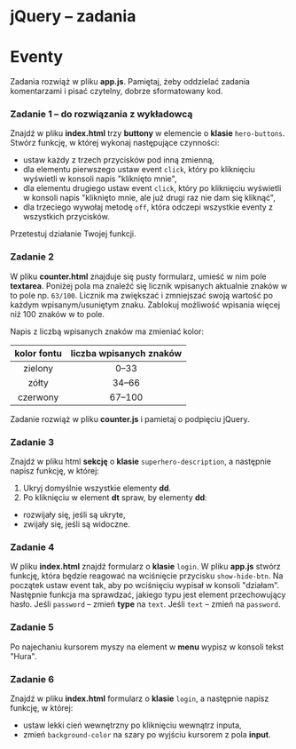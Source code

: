# jQuery &ndash; zadania
# Eventy


Zadania rozwiąż w pliku **app.js**.
Pamiętaj, żeby oddzielać zadania komentarzami i pisać czytelny, dobrze sformatowany kod.

### Zadanie 1 &ndash; do rozwiązania z wykładowcą
Znajdź w pliku **index.html** trzy **buttony** w elemencie o **klasie** ```hero-buttons```. Stwórz funkcję, w której wykonaj następujące czynności:
* ustaw każdy z trzech przycisków pod inną zmienną,
* dla elementu pierwszego ustaw event ```click```, który po kliknięciu wyświetli w konsoli napis "kliknięto mnie",
* dla elementu drugiego ustaw event ```click```, który po kliknięciu wyświetli w konsoli napis "kliknięto mnie, ale już drugi raz nie dam się kliknąć",
* dla trzeciego wywołaj metodę `off`, która odczepi wszystkie eventy z wszystkich przycisków.

Przetestuj działanie Twojej funkcji.

### Zadanie 2
W pliku **counter.html** znajduje się pusty formularz, umieść w nim pole **textarea**.
Poniżej pola ma znaleźć się licznik wpisanych aktualnie znaków w to pole np. ```63/100```. Licznik ma zwiększać i zmniejszać swoją wartość po każdym wpisanym/usuniętym znaku.
Zablokuj możliwość wpisania więcej niż 100 znaków w to pole.

Napis z liczbą wpisanych znaków ma zmieniać kolor:

|kolor fontu|liczba wpisanych znaków|
|:--:|:--:|
|zielony|0&ndash;33|
|zółty|34&ndash;66|
|czerwony|67&ndash;100|

Zadanie rozwiąż w pliku **counter.js** i pamietaj o podpięciu jQuery.

### Zadanie 3
Znajdź w pliku html **sekcję** o **klasie** ```superhero-description```, a następnie napisz funkcję, w której:
1. Ukryj domyślnie wszystkie elementy **dd**.
2. Po kliknięciu w element **dt** spraw, by elementy **dd**:
 * rozwijały się, jeśli są ukryte,
 * zwijały się, jeśli są widoczne.

### Zadanie 4
W pliku **index.html** znajdź formularz o **klasie** ```login```. W pliku **app.js** stwórz funkcję, która będzie reagować na wciśnięcie przycisku ```show-hide-btn```.
Na początek ustaw event tak, aby po wciśnięciu wypisał w konsoli "działam". Następnie funkcja ma sprawdzać, jakiego typu jest element przechowujący hasło. Jeśli ```password``` &ndash; zmień **type** na ```text```. Jeśli ```text``` &ndash; zmień na ```password```.

### Zadanie 5
Po najechaniu kursorem myszy na element w **menu** wypisz w konsoli tekst "Hura".

### Zadanie 6
Znajdź w pliku **index.html** formularz o **klasie** ```login```, a następnie napisz funkcję, w której:
* ustaw lekki cień wewnętrzny po kliknięciu wewnątrz inputa,
* zmień ```background-color``` na szary po wyjściu kursorem z pola **input**.
